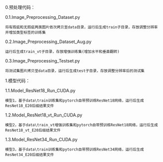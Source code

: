 0.预处理代码：

0.1.Image_Preprocessing_Dataset.py

	将有瑕疵和无瑕疵两类图片依次拷贝至data目录，运行后生成train子目录，存放调整分辨率并增加类型标签的训练集
	
0.2.Image_Preprocessing_Dataset_Aug.py

	运行后生成train_vt子目录，存放增强训练集(增加水平和垂直翻转)
	
0.3.Image_Preprocessing_Testset.py

	将测试集图片拷贝至data目录，运行后生成test子目录，存放调整分辨率后的测试集


1.模型代码：

1.1.Model_ResNet18_Run_CUDA.py

	模型1，基于data\train训练集和pytorch自带预训练ResNet18网络，运行后生成ResNet18_E20后缀结果文件
	
1.2.Model_ResNet18_vt_Run_CUDA.py

	模型2，基于data\train_vt增强训练集和pytorch自带预训练ResNet18网络，运行后生成ResNet18_vt_E20后缀结果文件
	
1.3.Model_ResNet34_Run_CUDA.py

	模型3，基于data\train训练集和pytorch自带预训练ResNet34网络，运行后生成ResNet34_E20后缀结果文件
